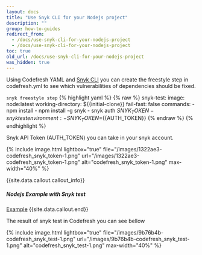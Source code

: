 ```yaml
---
layout: docs
title: "Use Snyk CLI for your Nodejs project"
description: ""
group: how-to-guides
redirect_from:
  - /docs/use-snyk-cli-for-your-nodejs-project
  - /docs/use-snyk-cli-for-your-nodejs-project
toc: true
old_url: /docs/use-snyk-cli-for-your-nodejs-project
was_hidden: true
---
```

Using Codefresh YAML and [Snyk CLI](https://snyk.io/docs/using-snyk/) you can create the freestyle step in codefresh.yml to see which vulnerabilities of dependencies should be fixed.

  `snyk freestyle step`
{% highlight yaml %}
{% raw %}
snyk-test:
    image: node:latest
    working-directory: ${{initial-clone}}
    fail-fast: false
    commands:
      - npm install
      - npm install -g snyk
      - snyk auth $SNYK_TOKEN
      - snyk test
    environment:
      - SNYK_TOKEN=${{AUTH_TOKEN}}
{% endraw %}
{% endhighlight %}
 
Snyk API Token (AUTH_TOKEN) you can take in your snyk account.

{% include image.html 
lightbox="true" 
file="/images/1322ae3-codefresh_snyk_token-1.png" 
url="/images/1322ae3-codefresh_snyk_token-1.png"
alt="codefresh_snyk_token-1.png"
max-width="40%"
%}

{{site.data.callout.callout_info}}
##### Nodejs Example with Snyk test

[Example](https://github.com/codefresh-io/cf-yml-examples/tree/snyk-freestyle-step) 
{{site.data.callout.end}}

The result of snyk test in Codefresh you can see bellow

{% include image.html 
lightbox="true" 
file="/images/9b76b4b-codefresh_snyk_test-1.png" 
url="/images/9b76b4b-codefresh_snyk_test-1.png"
alt="codefresh_snyk_test-1.png"
max-width="40%"
%}
